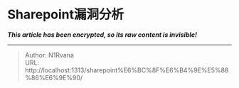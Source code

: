 # Sharepoint漏洞分析

_**This article has been encrypted, so its raw content is invisible!**_

---

> Author: N1Rvana  
> URL: http://localhost:1313/sharepoint%E6%BC%8F%E6%B4%9E%E5%88%86%E6%9E%90/  


